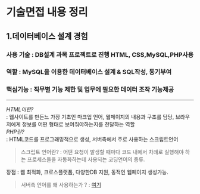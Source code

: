 # 기술면접 내용 정리

## 1.데이터베이스 설계 경험
### 사용 기술 : DB설계 과목 프로젝트로 진행 HTML, CSS,MySQL,PHP사용
### 역할 : MySQL을 이용한 데이터베이스 설계 & SQL작성, 동기부여
### 핵심기능 : 직무별 기능 제한 및 업무에 필요한 데이터 조작 기능제공
--------------------------------------------
*HTML이란?*<br>
: 웹사이트를 만든느 가장 기초인 마크업 언어, 웹페이지의 내용과 구조를 담당, 브라우저에게 정보를 어떤 형태로 보여줘야하는지를 전달하는 역할<br/>
*PHP란?*<br>
: HTML코드를 프로그래밍적으로 생성, 서버측에서 주로 사용하는 스크립트언어<br>
>스크립트 언어란? : 어떤 요청이 발생할 때마다 코드 내에서 차례로 실행해야 하는 프로세스들을 자동화하는데 사용되는 코딩언어의 종류.<br/>

장점 : 웹 최적화, 크로스플랫폼, 다양한DB 지원, 동적인 웹페이지 생성가능.<br>
> 서버측 언어를 왜 사용하는가 ? : <a href = https://opentutorials.org/course/3018/5117> 여기 </a>
